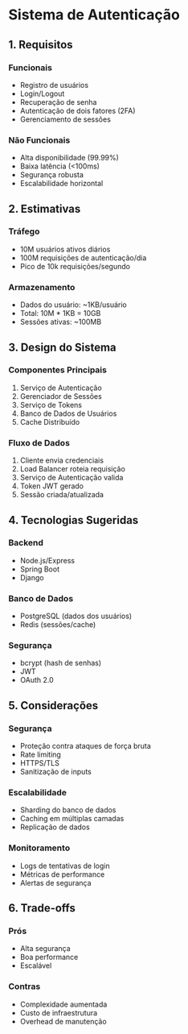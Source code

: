 # Sistema de Autenticação

## 1. Requisitos

### Funcionais
- Registro de usuários
- Login/Logout
- Recuperação de senha
- Autenticação de dois fatores (2FA)
- Gerenciamento de sessões

### Não Funcionais
- Alta disponibilidade (99.99%)
- Baixa latência (<100ms)
- Segurança robusta
- Escalabilidade horizontal

## 2. Estimativas

### Tráfego
- 10M usuários ativos diários
- 100M requisições de autenticação/dia
- Pico de 10k requisições/segundo

### Armazenamento
- Dados do usuário: ~1KB/usuário
- Total: 10M * 1KB = 10GB
- Sessões ativas: ~100MB

## 3. Design do Sistema

### Componentes Principais
1. Serviço de Autenticação
2. Gerenciador de Sessões
3. Serviço de Tokens
4. Banco de Dados de Usuários
5. Cache Distribuído

### Fluxo de Dados
1. Cliente envia credenciais
2. Load Balancer roteia requisição
3. Serviço de Autenticação valida
4. Token JWT gerado
5. Sessão criada/atualizada

## 4. Tecnologias Sugeridas

### Backend
- Node.js/Express
- Spring Boot
- Django

### Banco de Dados
- PostgreSQL (dados dos usuários)
- Redis (sessões/cache)

### Segurança
- bcrypt (hash de senhas)
- JWT
- OAuth 2.0

## 5. Considerações

### Segurança
- Proteção contra ataques de força bruta
- Rate limiting
- HTTPS/TLS
- Sanitização de inputs

### Escalabilidade
- Sharding do banco de dados
- Caching em múltiplas camadas
- Replicação de dados

### Monitoramento
- Logs de tentativas de login
- Métricas de performance
- Alertas de segurança

## 6. Trade-offs

### Prós
- Alta segurança
- Boa performance
- Escalável

### Contras
- Complexidade aumentada
- Custo de infraestrutura
- Overhead de manutenção